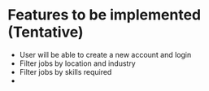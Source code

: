 # Features to be implemented (Tentative)

* User will be able to create a new account and login
* Filter jobs by location and industry
* Filter jobs by skills required
* 


